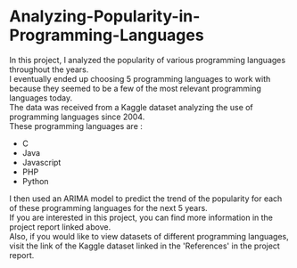 # Analyzing-Popularity-in-Programming-Languages

In this project, I analyzed the popularity of various programming languages throughout the years. \
I eventually ended up choosing 5 programming languages to work with because they seemed to be a few of the most relevant programming languages today.\
The data was received from a Kaggle dataset analyzing the use of programming languages since 2004. \
These programming languages are :
- C
- Java
- Javascript
- PHP
- Python

I then used an ARIMA model to predict the trend of the popularity for each of these programming languages for the next 5 years. \
If you are interested in this project, you can find more information in the project report linked above.\
Also, if you would like to view datasets of different programming languages, visit the link of the Kaggle dataset linked in the 'References' in the project report.
